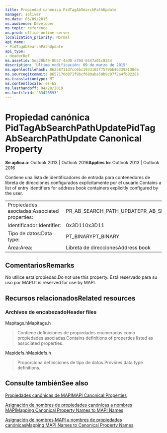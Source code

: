 ```yaml
---
title: Propiedad canónica PidTagAbSearchPathUpdate
manager: soliver
ms.date: 03/09/2015
ms.audience: Developer
ms.topic: reference
ms.prod: office-online-server
localization_priority: Normal
api_name:
- PidTagAbSearchPathUpdate
api_type:
- HeaderDef
ms.assetid: 5ea20b49-8b57-4ad0-a70d-6547a01c8344
description: 'Última modificación: 09 de marzo de 2015'
ms.openlocfilehash: 86258711d7cc6bc1933102f7579bb46339a138de
ms.sourcegitcommit: 8657170d071f9bcf680aba50b9c07f2a4fb82283
ms.translationtype: MT
ms.contentlocale: es-ES
ms.lasthandoff: 04/28/2019
ms.locfileid: "33426593"
---
```

# <a name="pidtagabsearchpathupdate-canonical-property"></a><span data-ttu-id="bf4aa-103">Propiedad canónica PidTagAbSearchPathUpdate</span><span class="sxs-lookup"><span data-stu-id="bf4aa-103">PidTagAbSearchPathUpdate Canonical Property</span></span>

  
  
<span data-ttu-id="bf4aa-104">**Se aplica a**: Outlook 2013 | Outlook 2016</span><span class="sxs-lookup"><span data-stu-id="bf4aa-104">**Applies to**: Outlook 2013 | Outlook 2016</span></span> 
  
<span data-ttu-id="bf4aa-105">Contiene una lista de identificadores de entrada para contenedores de libreta de direcciones configurados explícitamente por el usuario.</span><span class="sxs-lookup"><span data-stu-id="bf4aa-105">Contains a list of entry identifiers for address book containers explicitly configured by the user.</span></span> 
  
|||
|:-----|:-----|
|<span data-ttu-id="bf4aa-106">Propiedades asociadas:</span><span class="sxs-lookup"><span data-stu-id="bf4aa-106">Associated properties:</span></span>  <br/> |<span data-ttu-id="bf4aa-107">PR_AB_SEARCH_PATH_UPDATE</span><span class="sxs-lookup"><span data-stu-id="bf4aa-107">PR_AB_SEARCH_PATH_UPDATE</span></span>  <br/> |
|<span data-ttu-id="bf4aa-108">Identificador:</span><span class="sxs-lookup"><span data-stu-id="bf4aa-108">Identifier:</span></span>  <br/> |<span data-ttu-id="bf4aa-109">0x3D11</span><span class="sxs-lookup"><span data-stu-id="bf4aa-109">0x3D11</span></span>  <br/> |
|<span data-ttu-id="bf4aa-110">Tipo de datos:</span><span class="sxs-lookup"><span data-stu-id="bf4aa-110">Data type:</span></span>  <br/> |<span data-ttu-id="bf4aa-111">PT_BINARY</span><span class="sxs-lookup"><span data-stu-id="bf4aa-111">PT_BINARY</span></span>  <br/> |
|<span data-ttu-id="bf4aa-112">Área:</span><span class="sxs-lookup"><span data-stu-id="bf4aa-112">Area:</span></span>  <br/> |<span data-ttu-id="bf4aa-113">Libreta de direcciones</span><span class="sxs-lookup"><span data-stu-id="bf4aa-113">Address book</span></span>  <br/> |
   
## <a name="remarks"></a><span data-ttu-id="bf4aa-114">Comentarios</span><span class="sxs-lookup"><span data-stu-id="bf4aa-114">Remarks</span></span>

<span data-ttu-id="bf4aa-115">No utilice esta propiedad.</span><span class="sxs-lookup"><span data-stu-id="bf4aa-115">Do not use this property.</span></span> <span data-ttu-id="bf4aa-116">Está reservado para su uso por MAPI.</span><span class="sxs-lookup"><span data-stu-id="bf4aa-116">It is reserved for use by MAPI.</span></span>
  
## <a name="related-resources"></a><span data-ttu-id="bf4aa-117">Recursos relacionados</span><span class="sxs-lookup"><span data-stu-id="bf4aa-117">Related resources</span></span>

### <a name="header-files"></a><span data-ttu-id="bf4aa-118">Archivos de encabezado</span><span class="sxs-lookup"><span data-stu-id="bf4aa-118">Header files</span></span>

<span data-ttu-id="bf4aa-119">Mapitags.h</span><span class="sxs-lookup"><span data-stu-id="bf4aa-119">Mapitags.h</span></span>
  
> <span data-ttu-id="bf4aa-120">Contiene definiciones de propiedades enumeradas como propiedades asociadas.</span><span class="sxs-lookup"><span data-stu-id="bf4aa-120">Contains definitions of properties listed as associated properties.</span></span>
    
<span data-ttu-id="bf4aa-121">Mapidefs.h</span><span class="sxs-lookup"><span data-stu-id="bf4aa-121">Mapidefs.h</span></span>
  
> <span data-ttu-id="bf4aa-122">Proporciona definiciones de tipo de datos.</span><span class="sxs-lookup"><span data-stu-id="bf4aa-122">Provides data type definitions.</span></span>
    
## <a name="see-also"></a><span data-ttu-id="bf4aa-123">Consulte también</span><span class="sxs-lookup"><span data-stu-id="bf4aa-123">See also</span></span>



[<span data-ttu-id="bf4aa-124">Propiedades canónicas de MAPI</span><span class="sxs-lookup"><span data-stu-id="bf4aa-124">MAPI Canonical Properties</span></span>](mapi-canonical-properties.md)
  
[<span data-ttu-id="bf4aa-125">Asignación de nombres de propiedades canónicas a nombres MAPI</span><span class="sxs-lookup"><span data-stu-id="bf4aa-125">Mapping Canonical Property Names to MAPI Names</span></span>](mapping-canonical-property-names-to-mapi-names.md)
  
[<span data-ttu-id="bf4aa-126">Asignación de nombres MAPI a nombres de propiedades canónicas</span><span class="sxs-lookup"><span data-stu-id="bf4aa-126">Mapping MAPI Names to Canonical Property Names</span></span>](mapping-mapi-names-to-canonical-property-names.md)

